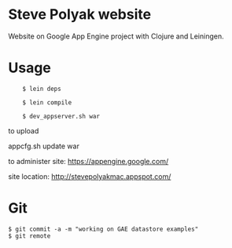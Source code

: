 Steve Polyak website
=====

Website on Google App Engine project with Clojure and Leiningen.

Usage
=====

        $ lein deps

        $ lein compile

        $ dev_appserver.sh war

to upload

appcfg.sh update war

to administer site: 
https://appengine.google.com/

site location: 
http://stevepolyakmac.appspot.com/

Git 
=====

	$ git commit -a -m "working on GAE datastore examples"
	$ git remote

